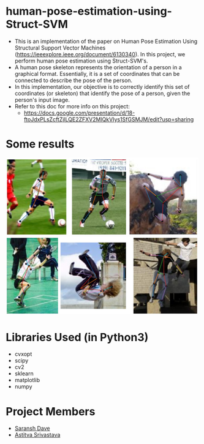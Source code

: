 # human-pose-estimation-using-Struct-SVM
  - This is an implementation of the paper on Human Pose Estimation Using Structural Support Vector Machines (https://ieeexplore.ieee.org/document/6130340). In this project, we perform human pose estimation using Struct-SVM's.
  - A human pose skeleton represents the orientation of a person in a graphical format. Essentially, it is a set of coordinates that can be connected to describe the pose of the person.
  - In this implementation, our objective is to correctly identify this set of coordinates (or skeleton) that identify the pose of a person, given the person's input image.
  - Refer to this doc for more info on this project:
    - https://docs.google.com/presentation/d/18-ftoJdxPLsZcftZjlLQE2ZFXV2MlQkVIys1SfGSMJM/edit?usp=sharing
    
# Some results

![Results1](results1.jpg)
![Results2](results2.jpg)

# Libraries Used (in Python3)
  - cvxopt
  - scipy
  - cv2
  - sklearn
  - matplotlib
  - numpy

# Project Members

  - [Saransh Dave](https://www.linkedin.com/in/saransh-dave/)
  - [Astitva Srivastava](https://www.linkedin.com/in/astitva-srivastava/)
